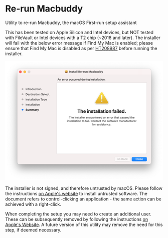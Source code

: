 # Re-run Macbuddy
 Utility to re-run Macbuddy, the macOS First-run setup assistant

This has been tested on Apple Silicon and Intel devices, but NOT tested with FileVault or Intel devices with a T2 chip (~2018 and later). The installer will fail with the below error message if Find My Mac is enabled; please ensure that Find My Mac is disabled as per [HT208987](https://support.apple.com/HT208987) before running the installer.

![Find My Mac Error](https://github.com/toru173/Re-run-Macbuddy/blob/main/Screenshots/FMM%20Enabled.png)

The installer is not signed, and therefore untrusted by macOS. Please follow the instructions [on Apple's website](https://support.apple.com/guide/mac-help/mh40616/mac) to install untrusted software. The document refers to control-clicking an application - the same action can be achieved with a right-click.

When completing the setup you may need to create an additional user. These can be subsequently removed by following the instructions [on Apple's Website](https://support.apple.com/guide/mac-help/mchlp1557/mac). A future version of this utility may remove the need for this step, if deemed necessary.